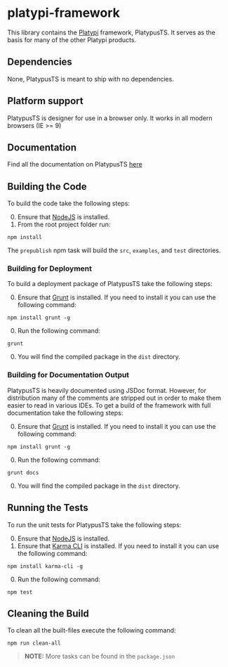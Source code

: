 # platypi-framework

This library contains the [Platypi](https://platypi.io) framework, PlatypusTS. It serves as the basis for many of the other Platypi products.

## Dependencies

None, PlatypusTS is meant to ship with no dependencies.

## Platform support

PlatypusTS is designer for use in a browser only. It works in all modern browsers (IE >= 9)

## Documentation

Find all the documentation on PlatypusTS [here](https://platypi.io/docs)

## Building the Code

To build the code take the following steps:

0. Ensure that [NodeJS](http://nodejs.org/) is installed.
0. From the root project folder run:
```shell
npm install
```

The `prepublish` npm task will build the `src`, `examples`, and `test` directories.

### Building for Deployment

To build a deployment package of PlatypusTS take the following steps:

0. Ensure that [Grunt](http://gruntjs.com/) is installed. If you need to install it you can use the following command:
```shell
npm install grunt -g
```
0. Run the following command:
```shell
grunt
```
0. You will find the compiled package in the `dist` directory.

### Building for Documentation Output

PlatypusTS is heavily documented using JSDoc format. However, for distribution many of the comments are stripped out in order to make 
them easier to read in various IDEs. To get a build of the framework with full documentation take the following steps:

0. Ensure that [Grunt](http://gruntjs.com/) is installed. If you need to install it you can use the following command:
```shell
npm install grunt -g
```
0. Run the following command:
```shell
grunt docs
```
0. You will find the compiled package in the `dist` directory.

## Running the Tests

To run the unit tests for PlatypusTS take the following steps:

0. Ensure that [NodeJS](http://nodejs.org/) is installed.
0. Ensure that [Karma CLI](http://karma-runner.github.io/) is installed. If you need to install it you can use the following command:
```shell
npm install karma-cli -g
```
0. Run the following command:
```shell
npm test
```

## Cleaning the Build

To clean all the built-files execute the following command:

```shell
npm run clean-all
```

> **NOTE:** More tasks can be found in the `package.json`
